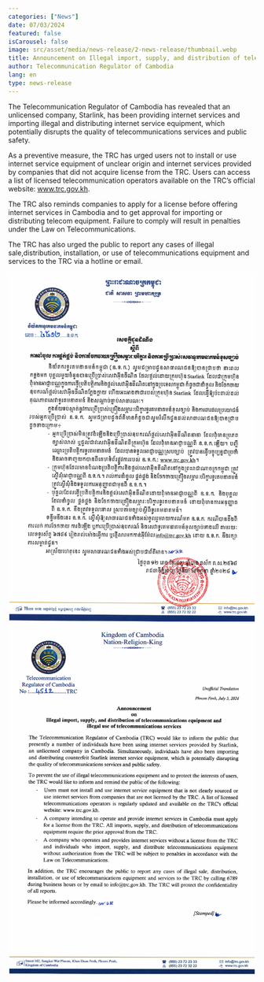 ```yaml
---
categories: ["News"]
date: 07/03/2024
featured: false
isCarousel: false
image: src/asset/media/news-release/2-news-release/thumbnail.webp
title: Announcement on Illegal import, supply, and distribution of telecommunications equipment and illegal use of telecommunications services
author: Telecommunication Regulator of Cambodia
lang: en
type: news-release
---
```


The Telecommunication Regulator of Cambodia has revealed that an unlicensed company, Starlink, has been providing internet services and importing illegal and distributing internet service equipment, which potentially disrupts the quality of telecommunications services and public safety.

As a preventive measure, the TRC has urged users not to install or use internet service equipment of unclear origin and internet services provided by companies that did not acquire license from the TRC. Users can access a list of licensed telecommunication operators available on the TRC’s official website: www.trc.gov.kh.

The TRC also reminds companies to apply for a license before offering internet services in Cambodia and to get approval for importing or distributing telecom equipment. Failure to comply will result in penalties under the Law on Telecommunications.

The TRC has also urged the public to report any cases of illegal sale,distribution, installation, or use of telecommunications equipment and services to the TRC via a hotline or email.

![photo 1](src/asset/media/news-release/2-news-release/thumbnail.webp)
![photo 2](src/asset/media/news-release/2-news-release/photo-1.webp)
